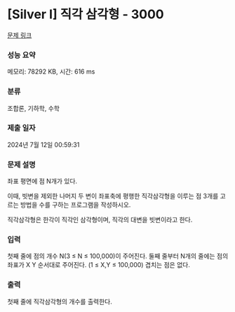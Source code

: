 # [Silver I] 직각 삼각형 - 3000 

[문제 링크](https://www.acmicpc.net/problem/3000) 

### 성능 요약

메모리: 78292 KB, 시간: 616 ms

### 분류

조합론, 기하학, 수학

### 제출 일자

2024년 7월 12일 00:59:31

### 문제 설명

<p>좌표 평면에 점 N개가 있다.</p>

<p>이때, 빗변을 제외한 나머지 두 변이 좌표축에 평행한 직각삼각형을 이루는 점 3개를 고르는 방법을 수를 구하는 프로그램을 작성하시오.</p>

<p>직각삼각형은 한각이 직각인 삼각형이며, 직각의 대변을 빗변이라고 한다.</p>

### 입력 

 <p>첫째 줄에 점의 개수 N(3 ≤ N ≤ 100,000)이 주어진다. 둘째 줄부터 N개의 줄에는 점의 좌표가 X Y 순서대로 주어진다. (1 ≤ X,Y ≤ 100,000) 겹치는 점은 없다.</p>

### 출력 

 <p>첫째 줄에 직각삼각형의 개수를 출력한다.</p>

